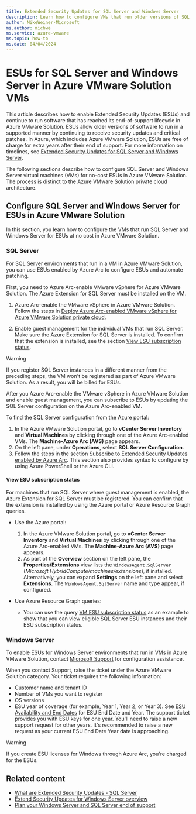 ```yaml
---
title: Extended Security Updates for SQL Server and Windows Server
description: Learn how to configure VMs that run older versions of SQL Server and Windows Server for free Extended Security Updates (ESUs) in Azure VMware Solution.
author: MikeWeiner-Microsoft
ms.author: michwe
ms.service: azure-vmware
ms.topic: how-to  
ms.date: 04/04/2024
---
```


# ESUs for SQL Server and Windows Server in Azure VMware Solution VMs

This article describes how to enable Extended Security Updates (ESUs) and continue to run software that has reached its end-of-support lifecycle in Azure VMware Solution. ESUs allow older versions of software to run in a supported manner by continuing to receive security updates and critical patches. In Azure, which includes Azure VMware Solution, ESUs are free of charge for extra years after their end of support. For more information on timelines, see [Extended Security Updates for SQL Server and Windows Server].

The following sections describe how to configure SQL Server and Windows Server virtual machines (VMs) for no-cost ESUs in Azure VMware Solution. The process is distinct to the Azure VMware Solution private cloud architecture.

## Configure SQL Server and Windows Server for ESUs in Azure VMware Solution

In this section, you learn how to configure the VMs that run SQL Server and Windows Server for ESUs at no cost in Azure VMware Solution.

### SQL Server

For SQL Server environments that run in a VM in Azure VMware Solution, you can use ESUs enabled by Azure Arc to configure ESUs and automate patching.

First, you need to Azure Arc-enable VMware vSphere for Azure VMware Solution. The Azure Extension for SQL Server must be installed on the VM.

1. Azure Arc-enable the VMware vSphere in Azure VMware Solution. Follow the steps in [Deploy Azure Arc-enabled VMware vSphere for Azure VMware Solution private cloud](deploy-arc-for-azure-vmware-solution.md?tabs=windows).

1. Enable guest management for the individual VMs that run SQL Server. Make sure the Azure Extension for SQL Server is installed. To confirm that the extension is installed, see the section [View ESU subscription status](#view-esu-subscription-status).

> [!WARNING]
> If you register SQL Server instances in a different manner from the preceding steps, the VM won't be registered as part of Azure VMware Solution. As a result, you will be billed for ESUs.

After you Azure Arc-enable the VMware vSphere in Azure VMware Solution and enable guest management, you can subscribe to ESUs by updating the SQL Server configuration on the Azure Arc-enabled VM.

To find the SQL Server configuration from the Azure portal:

1. In the Azure VMware Solution portal, go to **vCenter Server Inventory** and **Virtual Machines** by clicking through one of the Azure Arc-enabled VMs. The **Machine-Azure Arc (AVS)** page appears.
1. On the left pane, under **Operations**, select **SQL Server Configuration**.
1. Follow the steps in the section [Subscribe to Extended Security Updates enabled by Azure Arc](/sql/sql-server/end-of-support/sql-server-extended-security-updates?#subscribe-to-extended-security-updates-enabled-by-azure-arc). This section also provides syntax to configure by using Azure PowerShell or the Azure CLI.

#### View ESU subscription status

For machines that run SQL Server where guest management is enabled, the Azure Extension for SQL Server must be registered. You can confirm that the extension is installed by using the Azure portal or Azure Resource Graph queries.

- Use the Azure portal:

    1. In the Azure VMware Solution portal, go to **vCenter Server Inventory** and **Virtual Machines** by clicking through one of the Azure Arc-enabled VMs. The **Machine-Azure Arc (AVS)** page appears.
    1. As part of the **Overview** section on the left pane, the **Properties/Extensions** view lists the `WindowsAgent.SqlServer` (*Microsoft.HybridCompute/machines/extensions*), if installed. Alternatively, you can expand **Settings** on the left pane and select **Extensions**. The `WindowsAgent.SqlServer` name and type appear, if configured.

- Use Azure Resource Graph queries:

   - You can use the query [VM ESU subscription status](/sql/sql-server/end-of-support/sql-server-extended-security-updates?#view-esu-subscriptions) as an example to show that you can view eligible SQL Server ESU instances and their ESU subscription status.

### Windows Server

To enable ESUs for Windows Server environments that run in VMs in Azure VMware Solution, contact [Microsoft Support] for configuration assistance.

When you contact Support, raise the ticket under the Azure VMware Solution category. Your ticket requires the following information:

- Customer name and tenant ID
- Number of VMs you want to register
- OS versions
- ESU year of coverage (for example, Year 1, Year 2, or Year 3). See [ESU Availability and End Dates](https://learn.microsoft.com/en-us/lifecycle/faq/extended-security-updates?msclkid=65927660d02011ecb3792e8849989799#esu-availability-and-end-dates) for ESU End Date and Year. The support ticket provides you  with ESU keys for one year. You'll need to raise a new support request for other years. It's recommended to raise a new request as your current ESU End Date Year date is approaching.

> [!WARNING]
> If you create ESU licenses for Windows through Azure Arc, you're charged for the ESUs.

## Related content

- [What are Extended Security Updates - SQL Server](/sql/sql-server/end-of-support/sql-server-extended-security-updates)
- [Extend Security Updates for Windows Server overview](/windows-server/get-started/extended-security-updates-overview)
- [Plan your Windows Server and SQL Server end of support](https://www.microsoft.com/windows-server/extended-security-updates)

[Microsoft Support]: https://ms.portal.azure.com/#view/Microsoft_Azure_Support/NewSupportRequestV3Blade/assetId/%2Fsubscriptions%2F5a79c43b-b03d-4610-bc59-627d8a6744d1%2FresourceGroups%2FABM_CSS_Lab_Enviroment%2Fproviders%2FMicrosoft.AVS%2FprivateClouds%2FBareMetal_CSS_Lab/callerWorkflowId/a7ecc9f7-8578-4820-abdf-1db09a2bdb47/callerName/Microsoft_Azure_Support%2FAurora.ReactView/subscriptionId/5a79c43b-b03d-4610-bc59-627d8a6744d1/productId/e7b24d57-0431-7d60-a4bf-e28adc11d23e/summary/Issue/topicId/9e078285-e10f-0365-31e3-6b31e5871794/issueType/technical
[Extended Security updates for SQL Server and Windows Server]: https://www.microsoft.com/windows-server/extended-security-updates
